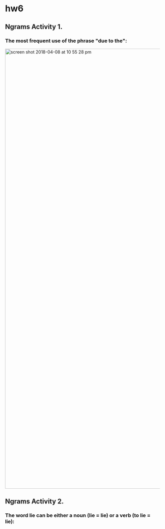 # hw6
## Ngrams Activity 1.
### The most frequent use of the phrase "due to the":
<img width="1433" alt="screen shot 2018-04-08 at 10 55 28 pm" src="https://user-images.githubusercontent.com/35369085/38473279-ff76bf14-3b95-11e8-85cc-0822585a2ef9.png">


## Ngrams Activity 2.
### The word lie can be either a noun (lie = lie) or a verb (to lie = lie):
